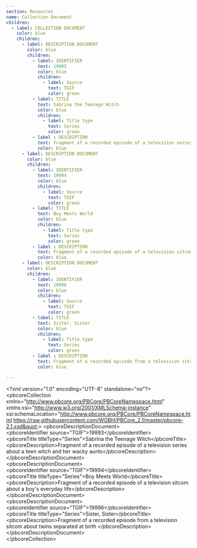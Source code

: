 ```yaml
---
section: Resources
name: Collection Document
children:
  - label: COLLECTION DOCUMENT
    color: blue
    children:
      - label: DESCRIPTION DOCUMENT
        color: blue
        children:
          - label: IDENTIFIER
            text: 19993
            color: blue
            children:
              - label: Source
                text: TGIF
                color: green
          - label: TITLE
            text: Sabrina the Teenage Witch
            color: blue
            children:
              - label: Title type
                text: Series
                color: green
          - label : DESCRIPTION
            text: Fragment of a recorded episode of a television series about a teen witch and her wacky aunts
            color: blue
      - label: DESCRIPTION DOCUMENT
        color: blue
        children:
          - label: IDENTIFIER
            text: 19994
            color: blue
            children:
              - label: Source
                text: TGIF
                color: green
          - label: TITLE
            text: Boy Meets World
            color: blue
            children:
              - label: Title type
                text: Series
                color: green
          - label : DESCRIPTION
            text: Fragment of a recorded episode of a television sitcom about a boy's everyday life
            color: blue
      - label: DESCRIPTION DOCUMENT
        color: blue
        children:
          - label: IDENTIFIER
            text: 19996
            color: blue
            children:
              - label: Source
                text: TGIF
                color: green
          - label: TITLE
            text: Sister, Sister
            color: blue
            children:
              - label: Title type
                text: Series
                color: green
          - label : DESCRIPTION
            text: Fragment of a recorded episode from a television sitcom about twins separated at birth
            color: blue

---
```


&lt;?xml version=&quot;1.0&quot; encoding=&quot;UTF-8&quot; standalone=&quot;no&quot;?&gt;<br>
&lt;pbcoreCollection xmlns=&quot;http://www.pbcore.org/PBCore/PBCoreNamespace.html&quot; xmlns:xsi=&quot;http://www.w3.org/2001/XMLSchema-instance&quot; xsi:schemaLocation=&quot;http://www.pbcore.org/PBCore/PBCoreNamespace.html https://raw.githubusercontent.com/WGBH/PBCore_2.1/master/pbcore-2.1.xsd&quot;&gt;
  &lt;pbcoreDescriptionDocument&gt;<br>
    &lt;pbcoreIdentifier source=&quot;TGIF&quot;&gt;19993&lt;/pbcoreIdentifier&gt;<br>
    &lt;pbcoreTitle titleType=&quot;Series&quot;&gt;Sabrina the Teenage Witch&lt;/pbcoreTitle&gt;<br>
    &lt;pbcoreDescription&gt;Fragment of a recorded episode of a television series about a teen witch and her wacky aunts&lt;/pbcoreDescription&gt;<br>
  &lt;/pbcoreDescriptionDocument&gt;<br>
  &lt;pbcoreDescriptionDocument&gt;<br>
    &lt;pbcoreIdentifier source=&quot;TGIF&quot;&gt;19994&lt;/pbcoreIdentifier&gt;<br>
    &lt;pbcoreTitle titleType=&quot;Series&quot;&gt;Boy Meets World&lt;/pbcoreTitle&gt;<br>
    &lt;pbcoreDescription&gt;Fragment of a recorded episode of a television sitcom about a boy's everyday life&lt;/pbcoreDescription&gt;<br>
  &lt;/pbcoreDescriptionDocument&gt;<br>
  &lt;pbcoreDescriptionDocument&gt;<br>
    &lt;pbcoreIdentifier source=&quot;TGIF&quot;&gt;19996&lt;/pbcoreIdentifier&gt;<br>
    &lt;pbcoreTitle titleType=&quot;Series&quot;&gt;Sister, Sister&lt;/pbcoreTitle&gt;<br>
    &lt;pbcoreDescription&gt;Fragment of a recorded episode from a television sitcom about twins separated at birth &lt;/pbcoreDescription&gt;<br>
  &lt;/pbcoreDescriptionDocument&gt;<br>
&lt;/pbcoreCollection&gt;<br>
